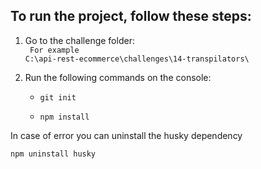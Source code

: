 ## To run the project, follow these steps:

1. Go to the challenge folder:
<br/><code> For example C:\api-rest-ecommerce\challenges\14-transpilators\ </code>

2. Run the following commands on the console: 
    * <pre><code>git init</code></pre>
    * <pre><code>npm install</code></pre>

In case of error you can uninstall the husky dependency
<br/><pre><code>npm uninstall husky</code></pre>
